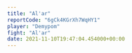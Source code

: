 ```yaml
---
title: "Al'ar"
reportCode: "6gCk4KGrXh7WqHY1"
player: "Demypom"
fight: "Al'ar"
date: 2021-11-10T19:47:04.454000+00:00
---
```

